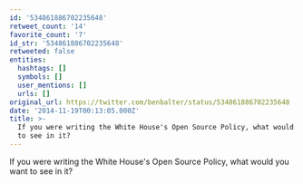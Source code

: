 ```yaml
---
id: '534861886702235648'
retweet_count: '14'
favorite_count: '7'
id_str: '534861886702235648'
retweeted: false
entities:
  hashtags: []
  symbols: []
  user_mentions: []
  urls: []
original_url: https://twitter.com/benbalter/status/534861886702235648
date: '2014-11-19T00:13:05.000Z'
title: >-
  If you were writing the White House's Open Source Policy, what would you want
  to see in it?
---
```


If you were writing the White House's Open Source Policy, what would you want to see in it?